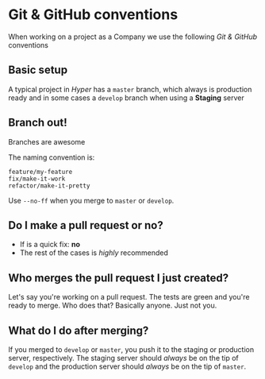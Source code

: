 # Git & GitHub conventions

When working on a project as a Company we use the following *Git & GitHub* conventions

## Basic setup

A typical project in *Hyper* has a `master` branch, which always is production ready
and in some cases a `develop` branch when using a **Staging** server

## Branch out!

Branches are awesome

The naming convention is:

```
feature/my-feature
fix/make-it-work
refactor/make-it-pretty
```

Use `--no-ff` when you merge to `master` or `develop`.

## Do I make a pull request or no?

* If is a quick fix: **no**
* The rest of the cases is *highly* recommended

## Who merges the pull request I just created?

Let's say you're working on a pull request. The tests are green and you're ready
to merge. Who does that? Basically anyone. Just not you.

## What do I do after merging?

If you merged to `develop` or `master`, you push it to the staging or production server, respectively.
The staging server should *always* be on the tip of `develop` and the production server should
*always* be on the tip of `master`.
